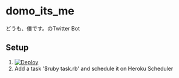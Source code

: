 # domo_its_me
どうも、僕です。のTwitter Bot

## Setup
1. [![Deploy](https://www.herokucdn.com/deploy/button.svg)](https://heroku.com/deploy)
1. Add a task '$ruby task.rb' and schedule it on Heroku Scheduler